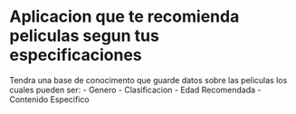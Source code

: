 # Aplicacion que te recomienda peliculas segun tus especificaciones
Tendra una base de conocimento que guarde datos sobre las peliculas
los cuales pueden ser:
    - Genero
    - Clasificacion
    - Edad Recomendada
    - Contenido Especifico
